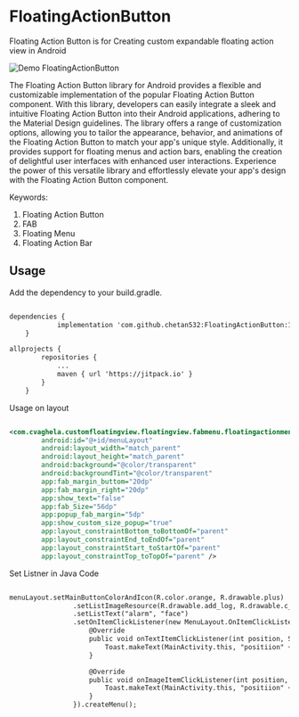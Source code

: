 # FloatingActionButton
Floating Action Button is for Creating custom expandable floating action view in Android 

![Demo FloatingActionButton](https://github.com/chetan532/FloatingActionButton/blob/main/demo.gif)

The Floating Action Button library for Android provides a flexible and customizable implementation of the popular Floating Action Button component. With this library, developers can easily integrate a sleek and intuitive Floating Action Button into their Android applications, adhering to the Material Design guidelines. The library offers a range of customization options, allowing you to tailor the appearance, behavior, and animations of the Floating Action Button to match your app's unique style. Additionally, it provides support for floating menus and action bars, enabling the creation of delightful user interfaces with enhanced user interactions. Experience the power of this versatile library and effortlessly elevate your app's design with the Floating Action Button component.

Keywords: 

1. Floating Action Button
2. FAB
3. Floating Menu
4. Floating Action Bar

## Usage

Add the dependency to your build.gradle.
```xml

dependencies {
	        implementation 'com.github.chetan532:FloatingActionButton:1.0.0'
	}

```

```xml
allprojects {
		repositories {
			...
			maven { url 'https://jitpack.io' }
		}
	}
```


Usage on layout
```xml

<com.cvaghela.customfloatingview.floatingview.fabmenu.floatingactionmenulib.MenuLayout
        android:id="@+id/menuLayout"
        android:layout_width="match_parent"
        android:layout_height="match_parent"
        android:background="@color/transparent"
        android:backgroundTint="@color/transparent"
        app:fab_margin_buttom="20dp"
        app:fab_margin_right="20dp"
        app:show_text="false"
        app:fab_Size="56dp"
        app:popup_fab_margin="5dp"
        app:show_custom_size_popup="true"
        app:layout_constraintBottom_toBottomOf="parent"
        app:layout_constraintEnd_toEndOf="parent"
        app:layout_constraintStart_toStartOf="parent"
        app:layout_constraintTop_toTopOf="parent" />

```

Set Listner in Java Code

```xml

menuLayout.setMainButtonColorAndIcon(R.color.orange, R.drawable.plus)
                .setListImageResource(R.drawable.add_log, R.drawable.c_task)
                .setListText("alarm", "face")
                .setOnItemClickListener(new MenuLayout.OnItemClickListener() {
                    @Override
                    public void onTextItemClickListener(int position, String str) {
                        Toast.makeText(MainActivity.this, "positiion" + position + ":" + str, Toast.LENGTH_SHORT).show();
                    }

                    @Override
                    public void onImageItemClickListener(int position, int resId) {
                        Toast.makeText(MainActivity.this, "positiion" + position + ":" + resId, Toast.LENGTH_SHORT).show();
                    }
                }).createMenu();

```
